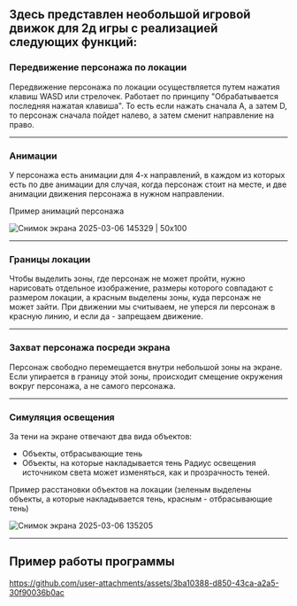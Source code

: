 Здесь представлен необольшой игровой движок для 2д игры с реализацией следующих функций:
---

### Передвижение персонажа по локации       
Передвижение персонажа по локации осуществляется путем нажатия клавиш WASD или стрелочек.
Работает по принципу "Обрабатывается последняя нажатая клавиша".
То есть если нажать сначала A, а затем D, то персонаж сначала пойдет налево, а затем сменит направление на право.

---
### Анимации
У персонажа есть анимации для 4-х направлений, в каждом из которых есть по две анимации для случая, когда персонаж стоит на месте, 
и две анимации движения персонажа в нужном направлении.

Пример анимаций персонажа

![Снимок экрана 2025-03-06 145329 | 50x100](https://github.com/user-attachments/assets/020552aa-165c-4320-8dae-11100a3084a0)

---
### Границы локации
Чтобы выделить зоны, где персонаж не может пройти, нужно нарисовать отдельное изображение, размеры которого совпадают с размером локации,
а красным выделены зоны, куда персонаж не может зайти.
При движении мы считываем, не уперся ли персонаж в красную линию, и если да - запрещаем движение.

---
### Захват персонажа посреди экрана
Персонаж свободно перемещается внутри небольшой зоны на экране. 
Если упирается в границу этой зоны, происходит смещение окружения вокруг персонажа, а не самого персонажа.

---
### Симуляция освещения
За тени на экране отвечают два вида объектов:
* Объекты, отбрасывающие тень
* Объекты, на которые накладывается тень
Радиус освещения источником света может изменяться, как и прозрачность теней.

Пример расстановки объектов на локации (зеленым выделены объекты, а которые накладывается тень, красным - отбрасывающие тень)

![Снимок экрана 2025-03-06 135205](https://github.com/user-attachments/assets/015cc270-2e65-49c3-ab18-0f654f372fe4)

---
## Пример работы программы

https://github.com/user-attachments/assets/3ba10388-d850-43ca-a2a5-30f90036b0ac

